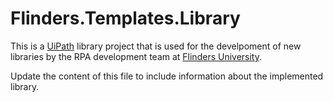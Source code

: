 # Flinders.Templates.Library #

This is a [UiPath][uipath] library project that is used for the develpoment of new
libraries by the RPA development team at [Flinders University][flinders].

Update the content of this file to include information about the implemented
library.

[flinders]: https://www.flinders.edu.au
[uipath]: https://www.uipath.com/
